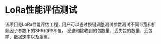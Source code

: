 # LoRa性能评估测试

该项目是LoRa性能评估工程，用户可以通过按键调整测试参数测试不同带宽和扩频因子参数下的SNR和RSSI值，
发送和接收到的包数量，丢失包的数量，丢包率、数据速率以及距离。

